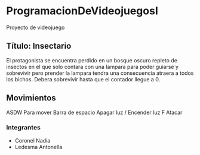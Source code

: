 # ProgramacionDeVideojuegosI
Proyecto de videojuego 

## Título: Insectario

El protagonista se encuentra perdido en un bosque oscuro repleto de insectos en el que solo contara con una lampara para poder guiarse y sobrevivir pero prender la lampara tendra una consecuencia atraera a todos los bichos. Debera sobrevivir hasta que el contador llegue a 0.


## Movimientos

ASDW Para mover
Barra de espacio Apagar luz / Encender luz
F Atacar

### Integrantes
- Coronel Nadia
- Ledesma Antonella
